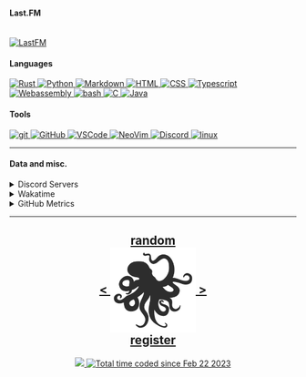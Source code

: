 <!---
h4rldev/h4rldev is a ✨ special ✨ repository because its `README.md` (this file) appears on your GitHub profile.
You can click the Preview link to take a look at your changes.
--->

<h4> Last.FM </h4>
    <br>
<a href="https://www.last.fm/user/h4rl3h">
    <img src="https://lastfm-recently-played.vercel.app/api?user=h4rl3h&count=1" alt="LastFM" />
</a>

<h4>Languages </h4>
<a href="https://www.rust-lang.org">
    <img src="https://skillicons.dev/icons?i=rust" alt="Rust" />
</a>
<a href="https://www.python.org">
    <img src="https://skillicons.dev/icons?i=py" alt="Python" />
</a>
<a href="https://en.wikipedia.org/wiki/Markdown">
    <img src="https://skillicons.dev/icons?i=md" alt="Markdown" />
</a>
<a href="https://developer.mozilla.org/en-US/docs/Web/HTML">
    <img src="https://skillicons.dev/icons?i=html" alt="HTML" />
</a>
<a href="https://developer.mozilla.org/en-US/docs/Web/CSS">
    <img src="https://skillicons.dev/icons?i=css" alt="CSS" />
</a>
<a href="https://www.typescriptlang.org">
    <img src="https://skillicons.dev/icons?i=ts" alt="Typescript" />
</a>
<a href="https://developer.mozilla.org/en-US/docs/WebAssembly">
    <img src="https://skillicons.dev/icons?i=wasm" alt="Webassembly" />
</a>
<a href="https://en.wikipedia.org/wiki/Bash_(Unix_shell)">
    <img src="https://skillicons.dev/icons?i=bash" alt="bash" />
</a>
<a href="https://en.wikipedia.org/wiki/C_(programming_language)">
    <img src="https://skillicons.dev/icons?i=c" alt="C" />
</a>
<a href="https://java.com">
    <img src="https://skillicons.dev/icons?i=java" alt="Java" />
</a>

<h4> Tools </h4>
<a href="https://git-scm.com">
    <img src="https://skillicons.dev/icons?i=git" alt="git" />
</a>
<a href="https://github.com/h4rldev">
    <img src="https://skillicons.dev/icons?i=github" alt="GitHub" />
</a>
<a href="https://github.com/microsoft/vscode">
    <img src="https://skillicons.dev/icons?i=vscode" alt="VSCode" />
</a>
<a href="https://neovim.io">
    <img src="https://skillicons.dev/icons?i=neovim" alt="NeoVim" />
</a>
<a href="https://discord.com/users/275689969601871882">
    <img src="https://skillicons.dev/icons?i=discord" alt="Discord" />
</a>
<a href="https://www.linuxfoundation.org">
    <img src="https://skillicons.dev/icons?i=linux" alt="linux" />
</a>
<hr>

<h4>Data and misc.</h4>
<details>
    <summary>Discord Servers</summary>
    <a href="https://discord.gg/aPdx2aFN5A">
        My discord server!
    </a>
</details>
<details>
    <summary>Wakatime</summary>

<!--START_SECTION:waka-->

```txt
From: 21 February 2023 - To: 21 March 2025

Total Time: 703 hrs 37 mins

Rust              192 hrs 1 min   >>>>>>>==================   26.37 %
C                 149 hrs 27 mins >>>>>====================   20.52 %
Svelte            74 hrs 14 mins  >>>======================   10.20 %
Nix               43 hrs 20 mins  >========================   05.95 %
Bash              35 hrs 27 mins  >========================   04.87 %
HTML              27 hrs 5 mins   >========================   03.72 %
Other             24 hrs 34 mins  >========================   03.38 %
Python            22 hrs 22 mins  >========================   03.07 %
CSS               19 hrs 3 mins   >========================   02.62 %
Markdown          17 hrs 40 mins  >========================   02.43 %
Astro             16 hrs 26 mins  >========================   02.26 %
YAML              12 hrs 18 mins  =========================   01.69 %
TOML              11 hrs 7 mins   =========================   01.53 %
JSON              10 hrs 37 mins  =========================   01.46 %
SCSS              9 hrs 36 mins   =========================   01.32 %
Makefile          9 hrs 3 mins    =========================   01.24 %
JavaScript        7 hrs 46 mins   =========================   01.07 %
Java              6 hrs 53 mins   =========================   00.95 %
Odin              6 hrs 6 mins    =========================   00.84 %
Lua               4 hrs 43 mins   =========================   00.65 %
conf              4 hrs 13 mins   =========================   00.58 %
Docker            4 hrs           =========================   00.55 %
sshconfig         2 hrs 4 mins    =========================   00.28 %
Assembly          1 hr 48 mins    =========================   00.25 %
Text              1 hr 45 mins    =========================   00.24 %
TypeScript        1 hr 39 mins    =========================   00.23 %
sh                1 hr 35 mins    =========================   00.22 %
gitignore         1 hr 10 mins    =========================   00.16 %
INI               1 hr 1 min      =========================   00.14 %
Git Config        50 mins         =========================   00.12 %
Zig               44 mins         =========================   00.10 %
Kotlin            39 mins         =========================   00.09 %
GDScript3         30 mins         =========================   00.07 %
CMake             29 mins         =========================   00.07 %
SQL               29 mins         =========================   00.07 %
Ezhil             27 mins         =========================   00.06 %
XML               26 mins         =========================   00.06 %
Slint             24 mins         =========================   00.06 %
Java Properties   24 mins         =========================   00.06 %
reg               23 mins         =========================   00.05 %
desktop           22 mins         =========================   00.05 %
gitconfig         21 mins         =========================   00.05 %
jsonc             17 mins         =========================   00.04 %
Emacs Lisp        17 mins         =========================   00.04 %
systemd           14 mins         =========================   00.03 %
Objective-C       12 mins         =========================   00.03 %
kdl               10 mins         =========================   00.02 %
Desktop file      9 mins          =========================   00.02 %
TSConfig          9 mins          =========================   00.02 %
bat               8 mins          =========================   00.02 %
Vue.js            7 mins          =========================   00.02 %
Batchfile         5 mins          =========================   00.01 %
PowerShell        4 mins          =========================   00.01 %
udevrules         4 mins          =========================   00.01 %
fstab             2 mins          =========================   00.01 %
ActionScript 3    2 mins          =========================   00.01 %
Roff              1 min           =========================   00.00 %
D                 1 min           =========================   00.00 %
ActionScript      1 min           =========================   00.00 %
fish              1 min           =========================   00.00 %
zsh               1 min           =========================   00.00 %
ca65 assembler    1 min           =========================   00.00 %
gitrebase         0 secs          =========================   00.00 %
netrw             0 secs          =========================   00.00 %
Git               0 secs          =========================   00.00 %
TSQL              0 secs          =========================   00.00 %
Diff              0 secs          =========================   00.00 %
zip               0 secs          =========================   00.00 %
Image (svg)       0 secs          =========================   00.00 %
C++               0 secs          =========================   00.00 %
image_nvim        0 secs          =========================   00.00 %
Tcsh              0 secs          =========================   00.00 %
```

<!--END_SECTION:waka-->

</details>

<details>
    <summary>GitHub Metrics</summary>
    <img src= "./github-metrics.svg">
</details>

<hr>

<h2 align="center">
    <a href=https://octo-ring.com/p/h4rldev/random>
           random
    </a>
    <br>
    <a href="https://octo-ring.com/p/h4rldev/prev">
        <
    </a>
    <a href="https://octo-ring.com/">
        <img align="center" src=".resources/octopus.svg" height="150px" />
    </a>
    <a href="https://octo-ring.com/p/h4rldev/next">
        >
    </a>
    <br>
    <a href="https://octo-ring.com/register">
           register
    </a>
</h2>
<p align="center">
  <a href="https://github.com/h4rldev">
    <img src="https://komarev.com/ghpvc/?username=h4rldev&color=blueviolet&style=flat-square" />
  <a href="https://wakatime.com/@a96ce7fe-c8df-4036-8791-65e6c7bbd3b1">
    <img src="https://wakatime.com/badge/user/a96ce7fe-c8df-4036-8791-65e6c7bbd3b1.svg?style=flat-square" alt="Total time coded since Feb 22 2023" />
  </a>
</p>
